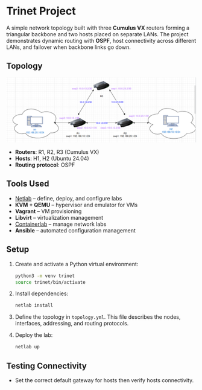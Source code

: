 # Trinet Project

A simple network topology built with three **Cumulus VX** routers forming a triangular backbone and two hosts placed on separate LANs. The project demonstrates dynamic routing with **OSPF**, host connectivity across different LANs, and failover when backbone links go down.

## Topology

![Trinet Topology](topology.png)

- **Routers**: R1, R2, R3 (Cumulus VX)
- **Hosts**: H1, H2 (Ubuntu 24.04)
- **Routing protocol**: OSPF

## Tools Used

- [Netlab](https://netlab.tools) – define, deploy, and configure labs
- **KVM + QEMU** – hypervisor and emulator for VMs
- **Vagrant** – VM provisioning
- **Libvirt** – virtualization management
- [Containerlab](https://containerlab.dev) – manage network labs
- **Ansible** – automated configuration management

## Setup

1. Create and activate a Python virtual environment:
   ```bash
   python3 -m venv trinet
   source trinet/bin/activate
   ```

2. Install dependencies:
   ```bash
   netlab install
   ```

3. Define the topology in `topology.yml`.
   This file describes the nodes, interfaces, addressing, and routing protocols.

4. Deploy the lab:

   ```bash
   netlab up
   ```

## Testing Connectivity

- Set the correct default gateway for hosts then verify hosts connectivity.
````
